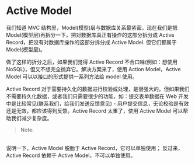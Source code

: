 # Active Model

我们知道 MVC 结构里，Model(模型)层与数据库关系最紧密。现在我们是把 Model(模型层)再拆分一下，把对数据库真正有操作的这部分拆分成 Active Record，把没有对数据库操作的这部分拆分成 Active Model. 但它们都属于 Model(模型层)。

做了这样的折分之后，如果我们觉得 Active Record 不合口味(例如：想使用 NoSQL)，但又不想完全抛弃它。解决方案来了，使用 Action Model，Active Model 可以以接口的形式提供一系列方法给 model 使用。

Active Record 对于需要持久化的数据进行校验或处理，是很强大的。但如果我们不需要持久化数据，或者我们只需要很少的功能，如：提交表单数据在 Web 开发中是比较常见(联系我们，给我们发送反馈意见) - 用户提交信息，无论校验是有效还是无效，都应该得到反馈。Active Record 太重了，使用 Active Model 可以帮助我们减少复杂度。

> Note: 
<br>
说明一下，Active Model 脱胎于 Active Record，它可以单独使用；
反过来，Active Record 依赖于 Active Model，不可以单独使用。
